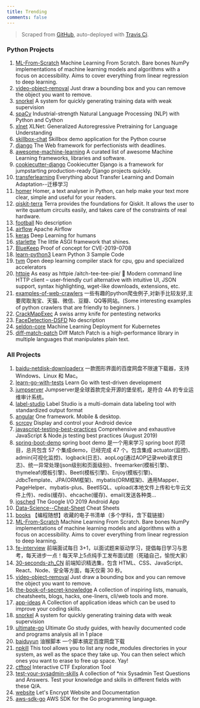 ```yaml
---
title: Trending
comments: false
---
```


> Scraped from [GitHub](https://github.com/trending?since=daily), auto-deployed with [Travis Ci](https://travis-ci.org/).

### Python Projects
1. [ML-From-Scratch](https://github.com/eriklindernoren/ML-From-Scratch)
Machine Learning From Scratch. Bare bones NumPy implementations of machine learning models and algorithms with a focus on accessibility. Aims to cover everything from linear regression to deep learning.
2. [video-object-removal](https://github.com/zllrunning/video-object-removal)
Just draw a bounding box and you can remove the object you want to remove.
3. [snorkel](https://github.com/snorkel-team/snorkel)
A system for quickly generating training data with weak supervision
4. [spaCy](https://github.com/explosion/spaCy)
Industrial-strength Natural Language Processing (NLP) with Python and Cython
5. [xlnet](https://github.com/zihangdai/xlnet)
XLNet: Generalized Autoregressive Pretraining for Language Understanding
6. [skillbox-chat](https://github.com/manchenkoff/skillbox-chat)
Skillbox demo application for the Python course
7. [django](https://github.com/django/django)
The Web framework for perfectionists with deadlines.
8. [awesome-machine-learning](https://github.com/josephmisiti/awesome-machine-learning)
A curated list of awesome Machine Learning frameworks, libraries and software.
9. [cookiecutter-django](https://github.com/pydanny/cookiecutter-django)
Cookiecutter Django is a framework for jumpstarting production-ready Django projects quickly.
10. [transferlearning](https://github.com/jindongwang/transferlearning)
Everything about Transfer Learning and Domain Adaptation--迁移学习
11. [homer](https://github.com/wyounas/homer)
Homer, a text analyser in Python, can help make your text more clear, simple and useful for your readers.
12. [qiskit-terra](https://github.com/Qiskit/qiskit-terra)
Terra provides the foundations for Qiskit. It allows the user to write quantum circuits easily, and takes care of the constraints of real hardware.
13. [football](https://github.com/google-research/football)
No description
14. [airflow](https://github.com/apache/airflow)
Apache Airflow
15. [keras](https://github.com/keras-team/keras)
Deep Learning for humans
16. [starlette](https://github.com/encode/starlette)
The little ASGI framework that shines.
17. [BlueKeep](https://github.com/Ekultek/BlueKeep)
Proof of concept for CVE-2019-0708
18. [learn-python3](https://github.com/michaelliao/learn-python3)
Learn Python 3 Sample Code
19. [tvm](https://github.com/dmlc/tvm)
Open deep learning compiler stack for cpu, gpu and specialized accelerators
20. [httpie](https://github.com/jakubroztocil/httpie)
As easy as httpie /aitch-tee-tee-pie/ 🥧 Modern command line HTTP client – user-friendly curl alternative with intuitive UI, JSON support, syntax highlighting, wget-like downloads, extensions, etc.
21. [examples-of-web-crawlers](https://github.com/shengqiangzhang/examples-of-web-crawlers)
一些有趣的python爬虫例子,对新手比较友好,主要爬取淘宝、天猫、微信、豆瓣、QQ等网站。(Some interesting examples of python crawlers that are friendly to beginners. )
22. [CrackMapExec](https://github.com/byt3bl33d3r/CrackMapExec)
A swiss army knife for pentesting networks
23. [FaceDetection-DSFD](https://github.com/TencentYoutuResearch/FaceDetection-DSFD)
No description
24. [seldon-core](https://github.com/SeldonIO/seldon-core)
Machine Learning Deployment for Kubernetes
25. [diff-match-patch](https://github.com/google/diff-match-patch)
Diff Match Patch is a high-performance library in multiple languages that manipulates plain text.

### All Projects
1. [baidu-netdisk-downloaderx](https://github.com/b3log/baidu-netdisk-downloaderx)
一款图形界面的百度网盘不限速下载器，支持 Windows、Linux 和 Mac。
2. [learn-go-with-tests](https://github.com/quii/learn-go-with-tests)
Learn Go with test-driven development
3. [jumpserver](https://github.com/jumpserver/jumpserver)
Jumpserver是全球首款完全开源的堡垒机，是符合 4A 的专业运维审计系统。
4. [label-studio](https://github.com/heartexlabs/label-studio)
Label Studio is a multi-domain data labeling tool with standardized output format
5. [angular](https://github.com/angular/angular)
One framework. Mobile & desktop.
6. [scrcpy](https://github.com/Genymobile/scrcpy)
Display and control your Android device
7. [javascript-testing-best-practices](https://github.com/goldbergyoni/javascript-testing-best-practices)
Comprehensive and exhaustive JavaScript & Node.js testing best practices (August 2019)
8. [spring-boot-demo](https://github.com/xkcoding/spring-boot-demo)
spring boot demo 是一个用来学习 spring boot 的项目，总共包含 57 个集成demo，已经完成 47 个。包含集成 actuator(监控)、admin(可视化监控)、logback(日志)、aopLog(通过AOP记录web请求日志)、统一异常处理(json级别和页面级别)、freemarker(模板引擎)、thymeleaf(模板引擎)、Beetl(模板引擎)、Enjoy(模板引擎)、JdbcTemplate、JPA(ORM框架)、mybatis(ORM框架)、通用Mapper、PageHelper、mybatis-plus、BeetlSQL、upload(本地文件上传和七牛云文件上传)、redis(缓存)、ehcache(缓存)、email(发送各种类…
9. [iosched](https://github.com/google/iosched)
The Google I/O 2019 Android App
10. [Data-Science--Cheat-Sheet](https://github.com/abhat222/Data-Science--Cheat-Sheet)
Cheat Sheets
11. [books](https://github.com/programthink/books)
【编程随想】收藏的电子书清单（多个学科，含下载链接）
12. [ML-From-Scratch](https://github.com/eriklindernoren/ML-From-Scratch)
Machine Learning From Scratch. Bare bones NumPy implementations of machine learning models and algorithms with a focus on accessibility. Aims to cover everything from linear regression to deep learning.
13. [fe-interview](https://github.com/haizlin/fe-interview)
前端面试每日 3+1，以面试题来驱动学习，提倡每日学习与思考，每天进步一点！每天早上5点纯手工发布面试题（死磕自己，愉悦大家）
14. [30-seconds-zh_CN](https://github.com/b3log/30-seconds-zh_CN)
前端知识精选集，包含 HTML、CSS、JavaScript、React、Node、安全等方面，每天仅需 30 秒。
15. [video-object-removal](https://github.com/zllrunning/video-object-removal)
Just draw a bounding box and you can remove the object you want to remove.
16. [the-book-of-secret-knowledge](https://github.com/trimstray/the-book-of-secret-knowledge)
A collection of inspiring lists, manuals, cheatsheets, blogs, hacks, one-liners, cli/web tools and more.
17. [app-ideas](https://github.com/florinpop17/app-ideas)
A Collection of application ideas which can be used to improve your coding skills.
18. [snorkel](https://github.com/snorkel-team/snorkel)
A system for quickly generating training data with weak supervision
19. [ultimate-go](https://github.com/hoanhan101/ultimate-go)
Ultimate Go study guides, with heavily documented code and programs analysis all in 1 place
20. [baiduyun](https://github.com/syhyz1990/baiduyun)
油猴脚本 一个脚本搞定百度网盘下载
21. [npkill](https://github.com/voidcosmos/npkill)
This tool allows you to list any node_modules directories in your system, as well as the space they take up. You can then select which ones you want to erase to free up space. Yay!
22. [ctftool](https://github.com/taviso/ctftool)
Interactive CTF Exploration Tool
23. [test-your-sysadmin-skills](https://github.com/trimstray/test-your-sysadmin-skills)
A collection of *nix Sysadmin Test Questions and Answers. Test your knowledge and skills in different fields with these Q/A.
24. [website](https://github.com/letsencrypt/website)
Let's Encrypt Website and Documentation
25. [aws-sdk-go](https://github.com/aws/aws-sdk-go)
AWS SDK for the Go programming language.

